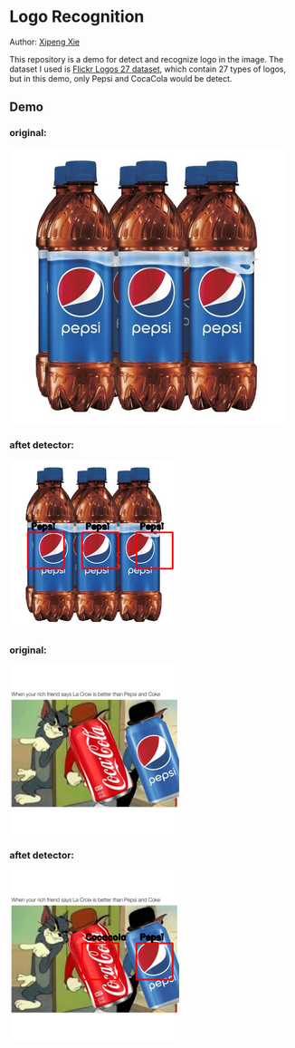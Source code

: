 # Logo Recognition
Author: [Xipeng Xie](https://github.com/Ageneinair)

This repository is a demo for detect and recognize logo in the image.
The dataset I used is [Flickr Logos 27 dataset](http://image.ntua.gr/iva/datasets/flickr_logos/), which contain 27 types of logos, but in this demo, only Pepsi and CocaCola would be detect.



## Demo

### original:
![Screenshot](demo/1.jpeg)

### aftet detector:
![Screenshot](demo/result1.png)



### original:
![Screenshot](demo/2.png)

### aftet detector:
![Screenshot](demo/result2.png)




